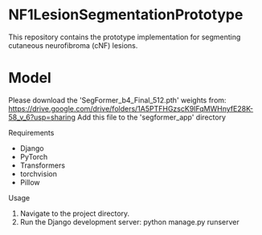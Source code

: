 # NF1LesionSegmentationPrototype
This repository contains the prototype implementation for segmenting cutaneous neurofibroma (cNF) lesions.

# Model
Please download the 'SegFormer_b4_Final_512.pth' weights from: https://drive.google.com/drive/folders/1A5PTFHGzscK9IFqMWHnyfE28K-58_v_6?usp=sharing
Add this file to the 'segformer_app' directory

Requirements
- Django
- PyTorch
- Transformers
- torchvision
- Pillow

Usage
1. Navigate to the project directory.
2. Run the Django development server: python manage.py runserver
